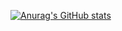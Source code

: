 [![Anurag's GitHub stats](https://github-readme-stats.vercel.app/api?username=Shu-Nogami&show_icons=true&theme=dark)](https://github.com/anuraghazra/github-readme-stats)
